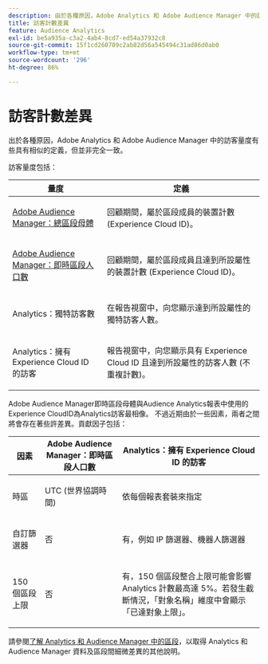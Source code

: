 ```yaml
---
description: 由於各種原因，Adobe Analytics 和 Adobe Audience Manager 中的訪客量度有些具有相似的定義，但並非完全一致。
title: 訪客計數差異
feature: Audience Analytics
exl-id: be5a935a-c3a2-4ab4-8cd7-ed54a37932c8
source-git-commit: 15f1cd260709c2ab82d56a545494c31ad86d0ab0
workflow-type: tm+mt
source-wordcount: '296'
ht-degree: 86%

---
```


# 訪客計數差異

出於各種原因，Adobe Analytics 和 Adobe Audience Manager 中的訪客量度有些具有相似的定義，但並非完全一致。

訪客量度包括：

<table id="table_F9FE107A89934C3B854C55D7D76AC6E8"> 
 <thead> 
  <tr> 
   <th colname="col2" class="entry"> 量度 </th> 
   <th colname="col3" class="entry"> 定義 </th> 
  </tr>
 </thead>
 <tbody> 
  <tr> 
   <td colname="col2"> <p><a href="https://experienceleague.adobe.com/docs/audience-manager/user-guide/features/segments/segment-builder-data.html?lang=zh-Hant"  > Adobe Audience Manager：總區段母體</a> </p> </td> 
   <td colname="col3"> <p>回顧期間，屬於區段成員的裝置計數 (Experience Cloud ID)。 </p> </td> 
  </tr> 
  <tr> 
   <td colname="col2"> <p><a href="https://experienceleague.adobe.com/docs/audience-manager/user-guide/features/segments/segment-builder-data.html?lang=zh-Hant"  > Adobe Audience Manager：即時區段人口數</a> </p> </td> 
   <td colname="col3"> <p>回顧期間，屬於區段成員且達到所設屬性的裝置計數 (Experience Cloud ID)。 </p> </td> 
  </tr> 
  <tr> 
   <td colname="col2"> <p>Analytics：獨特訪客數 </p> </td> 
   <td colname="col3"> <p>在報告視窗中，向您顯示達到所設屬性的獨特訪客人數。 </p> </td> 
  </tr> 
  <tr> 
   <td colname="col2"> <p>Analytics：擁有 Experience Cloud ID 的訪客 </p> </td> 
   <td colname="col3"> <p>報告視窗中，向您顯示具有 Experience Cloud ID 且達到所設屬性的訪客人數 (不重複計數)。 </p> </td> 
  </tr> 
 </tbody> 
</table>

Adobe Audience Manager即時區段母體與Audience Analytics報表中使用的Experience CloudID為Analytics訪客最相像。 不過近期由於一些因素，兩者之間將會存在著些許差異。貢獻因子包括：

<table id="table_A391B37CC077456F8BB83BAA3C640EF6"> 
 <thead> 
  <tr> 
   <th colname="col1" class="entry"> 因素 </th> 
   <th colname="col2" class="entry"> Adobe Audience Manager：即時區段人口數 </th> 
   <th colname="col3" class="entry"> Analytics：擁有 Experience Cloud ID 的訪客 </th> 
  </tr>
 </thead>
 <tbody> 
  <tr> 
   <td colname="col1"> <p>時區 </p> </td> 
   <td colname="col2"> <p>UTC (世界協調時間) </p> </td> 
   <td colname="col3"> <p>依每個報表套裝來指定 </p> </td> 
  </tr> 
  <tr> 
   <td colname="col1"> <p>自訂篩選器 </p> </td> 
   <td colname="col2"> <p>否 </p> </td> 
   <td colname="col3"> <p>有，例如 IP 篩選器、機器人篩選器 </p> </td> 
  </tr> 
  <tr> 
   <td colname="col1"> <p>150 個區段上限 </p> </td> 
   <td colname="col2"> <p>否 </p> </td> 
   <td colname="col3"> <p>有，150 個區段整合上限可能會影響 Analytics 計數最高達 5%。若發生截斷情況，「對象名稱」維度中會顯示「已達對象上限」。 </p> </td> 
  </tr> 
 </tbody> 
</table>

請參閱[了解 Analytics 和 Audience Manager 中的區段](/help/integrate/c-audience-analytics/aam-analytics-segments.md)，以取得 Analytics 和 Audience Manager 資料及區段間細微差異的其他說明。
